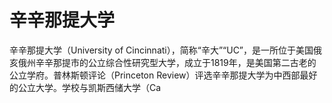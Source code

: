 # 辛辛那提大学

辛辛那提大学（University of Cincinnati），简称“辛大”“UC”，是一所位于美国俄亥俄州辛辛那提市的公立综合性研究型大学，成立于1819年，是美国第二古老的公立学府。普林斯顿评论（Princeton Review）评选辛辛那提大学为中西部最好的公立大学。学校与凯斯西储大学（Ca